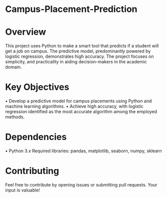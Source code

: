 # Campus-Placement-Prediction

# Overview
This project uses Python to make a smart tool that predicts if a student will get a job on campus. The predictive model, predominantly powered by logistic regression, demonstrates high accuracy. The project focuses on simplicity, and practicality in aiding decision-makers in the academic domain.

# Key Objectives
• Develop a predictive model for campus placements using Python and machine learning algorithms.
• Achieve high accuracy, with logistic regression identified as the most accurate algorithm among the employed methods.

# Dependencies
• Python 3.x Required libraries: pandas, matplotlib, seaborn, numpy, sklearn

# Contributing
Feel free to contribute by opening issues or submitting pull requests. Your input is valuable!
